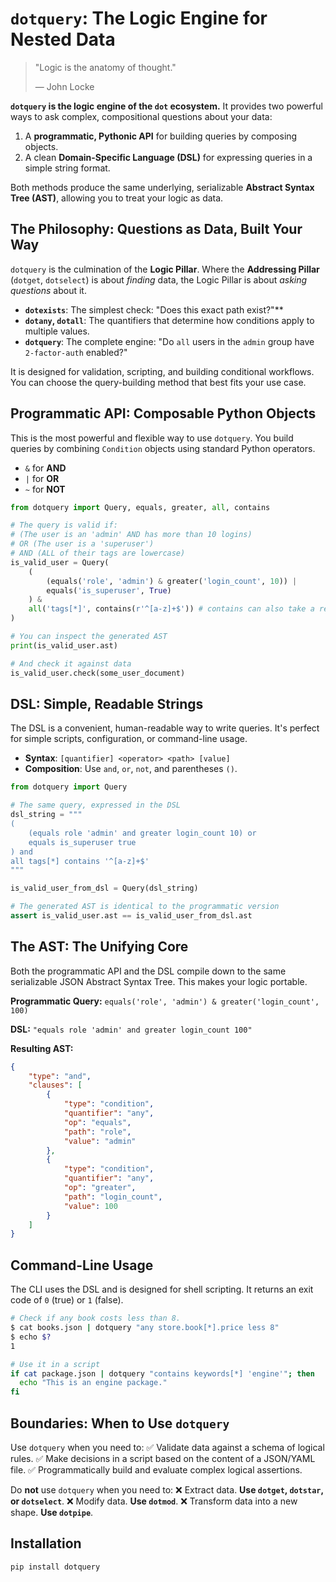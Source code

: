 # `dotquery`: The Logic Engine for Nested Data

> "Logic is the anatomy of thought."
>
> — John Locke

**`dotquery` is the logic engine of the `dot` ecosystem.** It provides two powerful ways to ask complex, compositional questions about your data:

1.  A **programmatic, Pythonic API** for building queries by composing objects.
2.  A clean **Domain-Specific Language (DSL)** for expressing queries in a simple string format.

Both methods produce the same underlying, serializable **Abstract Syntax Tree (AST)**, allowing you to treat your logic as data.

## The Philosophy: Questions as Data, Built Your Way

`dotquery` is the culmination of the **Logic Pillar**. Where the **Addressing Pillar** (`dotget`, `dotselect`) is about *finding* data, the Logic Pillar is about *asking questions* about it.

-   **`dotexists`**: The simplest check: "Does this exact path exist?"**
-   **`dotany`, `dotall`**: The quantifiers that determine how conditions apply to multiple values.
-   **`dotquery`**: The complete engine: "Do `all` users in the `admin` group have `2-factor-auth` enabled?"

It is designed for validation, scripting, and building conditional workflows. You can choose the query-building method that best fits your use case.

## Programmatic API: Composable Python Objects

This is the most powerful and flexible way to use `dotquery`. You build queries by combining `Condition` objects using standard Python operators.

-   `&` for **AND**
-   `|` for **OR**
-   `~` for **NOT**

```python
from dotquery import Query, equals, greater, all, contains

# The query is valid if:
# (The user is an 'admin' AND has more than 10 logins)
# OR (The user is a 'superuser')
# AND (ALL of their tags are lowercase)
is_valid_user = Query(
    (
        (equals('role', 'admin') & greater('login_count', 10)) |
        equals('is_superuser', True)
    ) &
    all('tags[*]', contains(r'^[a-z]+$')) # contains can also take a regex
)

# You can inspect the generated AST
print(is_valid_user.ast)

# And check it against data
is_valid_user.check(some_user_document)
```

## DSL: Simple, Readable Strings

The DSL is a convenient, human-readable way to write queries. It's perfect for simple scripts, configuration, or command-line usage.

-   **Syntax**: `[quantifier] <operator> <path> [value]`
-   **Composition**: Use `and`, `or`, `not`, and parentheses `()`.

```python
from dotquery import Query

# The same query, expressed in the DSL
dsl_string = """
(
    (equals role 'admin' and greater login_count 10) or
    equals is_superuser true
) and
all tags[*] contains '^[a-z]+$'
"""

is_valid_user_from_dsl = Query(dsl_string)

# The generated AST is identical to the programmatic version
assert is_valid_user.ast == is_valid_user_from_dsl.ast
```

## The AST: The Unifying Core

Both the programmatic API and the DSL compile down to the same serializable JSON Abstract Syntax Tree. This makes your logic portable.

**Programmatic Query:** `equals('role', 'admin') & greater('login_count', 100)`

**DSL:** `"equals role 'admin' and greater login_count 100"`

**Resulting AST:**
```json
{
    "type": "and",
    "clauses": [
        {
            "type": "condition",
            "quantifier": "any",
            "op": "equals",
            "path": "role",
            "value": "admin"
        },
        {
            "type": "condition",
            "quantifier": "any",
            "op": "greater",
            "path": "login_count",
            "value": 100
        }
    ]
}
```

## Command-Line Usage

The CLI uses the DSL and is designed for shell scripting. It returns an exit code of `0` (true) or `1` (false).

```bash
# Check if any book costs less than 8.
$ cat books.json | dotquery "any store.book[*].price less 8"
$ echo $?
1

# Use it in a script
if cat package.json | dotquery "contains keywords[*] 'engine'"; then
  echo "This is an engine package."
fi
```

## Boundaries: When to Use `dotquery`

Use `dotquery` when you need to:
✅ Validate data against a schema of logical rules.
✅ Make decisions in a script based on the content of a JSON/YAML file.
✅ Programmatically build and evaluate complex logical assertions.

Do **not** use `dotquery` when you need to:
❌ Extract data. **Use `dotget`, `dotstar`, or `dotselect`**.
❌ Modify data. **Use `dotmod`**.
❌ Transform data into a new shape. **Use `dotpipe`**.

## Installation

```bash
pip install dotquery
```
